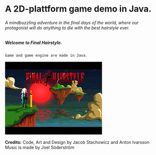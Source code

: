 
# A 2D-plattform game demo in Java.
###### A mindbuzzling adventure in the final days of the world, where our protagonist will do anything to die with the best hairstyle ever.

##### Welcome to Final Hairstyle. #

`Game and game engine are made in Java.`


![](/Res/Backgrounds/meny.gif)

**Credits:**
Code, Art and Design by Jacob Stachowicz and Anton Ivarsson
Music is made by Joel Söderström

